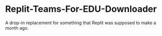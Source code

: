 # Replit-Teams-For-EDU-Downloader
A drop-in replacement for something that Replit was supposed to make a month ago.
